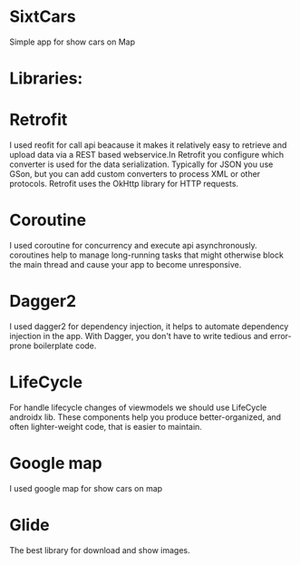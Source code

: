 # SixtCars

Simple app for show cars on Map

#  Libraries:

# Retrofit

I used reofit for call api beacause it makes it relatively easy to retrieve and upload data via a REST based webservice.In Retrofit you configure which converter is used for the data serialization. Typically for JSON you use GSon, but you can add custom converters to process XML or other protocols. Retrofit uses the OkHttp library for HTTP requests.

# Coroutine

I used coroutine for concurrency and execute api asynchronously. coroutines help to manage long-running tasks that might otherwise block the main thread and cause your app to become unresponsive.

# Dagger2

I used dagger2 for dependency injection, it helps to automate dependency injection in the app. With Dagger, you don't have to write tedious and error-prone boilerplate code.

# LifeCycle

For handle lifecycle changes of viewmodels we should use LifeCycle androidx lib. These components help you produce better-organized, and often lighter-weight code, that is easier to maintain.

# Google map

I used google map for show cars on map

# Glide

The best library for download and show images.
